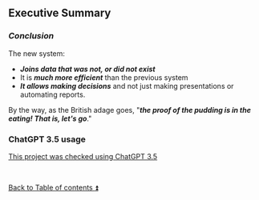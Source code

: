 ## Executive Summary

### **_Conclusion_**

The new system:

- **_Joins data that was not, or did not exist_**
- It is **_much more efficient_** than the previous system
- **_It allows making decisions_** and not just making presentations or automating reports.

By the way, as the British adage goes, "**_the proof of the pudding is in the eating! That is, let's go_**."

### ChatGPT 3.5 usage  

[This project was checked using ChatGPT 3.5](../CHATGPT_USE.md)

<p><br></p> 

[Back to Table of contents :arrow_double_up:](../README.md)